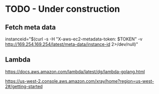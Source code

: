 # TODO - Under construction

## Fetch meta data
instanceid="$(curl -s -H \"X-aws-ec2-metadata-token: $TOKEN\" -v http://169.254.169.254/latest/meta-data/instance-id 2>/dev/null)"

## Lambda
https://docs.aws.amazon.com/lambda/latest/dg/lambda-golang.html

https://us-west-2.console.aws.amazon.com/xray/home?region=us-west-2#/getting-started
